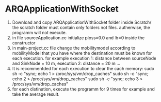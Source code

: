 # ARQApplicationWithSocket

1. Download and copy ARQApplicationWithSocket folder inside Scratch/ the scratch folder must contain only folders not files. autherwise, the programm will    not execute.
2. in file sourceApplication.cc initialize ploss=0.0 and lb=0 inside the constructor
3. in main-project.cc file change the mobilitymodel according to mobilityModel that you have where the destination must be known for each execution. for example execution 1: distance between sourceNode and SinkNode = 10 m, execution 2: distance = 20 m ...
4. It is recommentded for each execution to clear the cach memory:
    sudo sh -c "sync; echo 1 > /proc/sys/vm/drop_caches"
    sudo sh -c "sync; echo 2 > /proc/sys/vm/drop_caches"
    sudo sh -c "sync; echo 3 > /proc/sys/vm/drop_caches"
5. for each distination, execute the programm for 9 times for example and take the average result.
